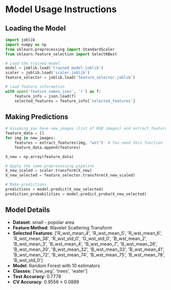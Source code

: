 # Model Usage Instructions

## Loading the Model
```python
import joblib
import numpy as np
from sklearn.preprocessing import StandardScaler
from sklearn.feature_selection import SelectKBest

# Load the trained model
model = joblib.load('trained_model.joblib')
scaler = joblib.load('scaler.joblib')
feature_selector = joblib.load('feature_selector.joblib')

# Load feature information
with open('feature_names.json', 'r') as f:
    feature_info = json.load(f)
    selected_features = feature_info['selected_features']
```

## Making Predictions
```python
# Assuming you have new_images (list of RGB images) and extract_features function
feature_data = []
for img in new_images:
    features = extract_features(img, "wst")  # You need this function
    feature_data.append(features)

X_new = np.array(feature_data)

# Apply the same preprocessing pipeline
X_new_scaled = scaler.transform(X_new)
X_new_selected = feature_selector.transform(X_new_scaled)

# Make predictions
predictions = model.predict(X_new_selected)
prediction_probabilities = model.predict_proba(X_new_selected)
```

## Model Details
- **Dataset**: small - popolar area
- **Feature Method**: Wavelet Scattering Transform
- **Selected Features**: ['R_wst_mean_4', 'R_wst_mean_5', 'R_wst_mean_6', 'R_wst_mean_38', 'R_wst_std_0', 'G_wst_std_0', 'B_wst_mean_2', 'B_wst_mean_3', 'B_wst_mean_4', 'B_wst_mean_7', 'B_wst_mean_26', 'B_wst_mean_30', 'B_wst_mean_32', 'B_wst_mean_33', 'B_wst_mean_41', 'B_wst_mean_72', 'B_wst_mean_74', 'B_wst_mean_75', 'B_wst_mean_78', 'B_wst_std_0']
- **Model**: Random Forest with 10 estimators
- **Classes**: ['low_veg', 'trees', 'water']
- **Test Accuracy**: 0.7778
- **CV Accuracy**: 0.9556 ± 0.0889
